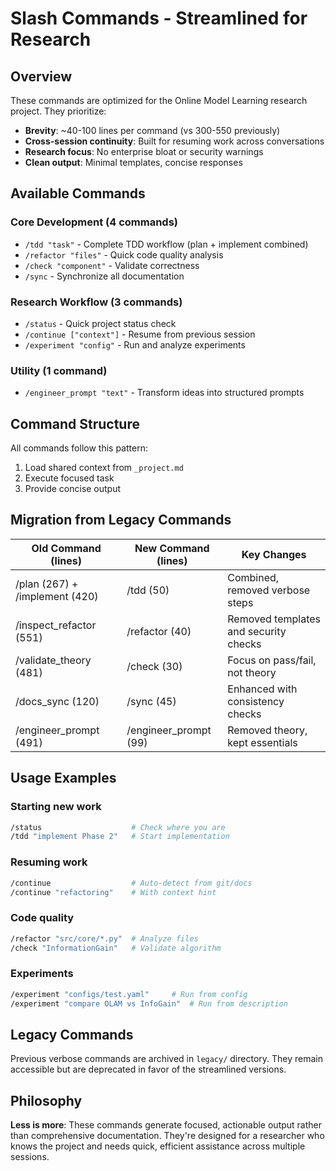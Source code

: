 # Slash Commands - Streamlined for Research

## Overview

These commands are optimized for the Online Model Learning research project. They prioritize:
- **Brevity**: ~40-100 lines per command (vs 300-550 previously)
- **Cross-session continuity**: Built for resuming work across conversations
- **Research focus**: No enterprise bloat or security warnings
- **Clean output**: Minimal templates, concise responses

## Available Commands

### Core Development (4 commands)
- `/tdd "task"` - Complete TDD workflow (plan + implement combined)
- `/refactor "files"` - Quick code quality analysis
- `/check "component"` - Validate correctness
- `/sync` - Synchronize all documentation

### Research Workflow (3 commands)
- `/status` - Quick project status check
- `/continue ["context"]` - Resume from previous session
- `/experiment "config"` - Run and analyze experiments

### Utility (1 command)
- `/engineer_prompt "text"` - Transform ideas into structured prompts

## Command Structure

All commands follow this pattern:
1. Load shared context from `_project.md`
2. Execute focused task
3. Provide concise output

## Migration from Legacy Commands

| Old Command (lines) | New Command (lines) | Key Changes |
|-------------------|-------------------|-------------|
| /plan (267) + /implement (420) | /tdd (50) | Combined, removed verbose steps |
| /inspect_refactor (551) | /refactor (40) | Removed templates and security checks |
| /validate_theory (481) | /check (30) | Focus on pass/fail, not theory |
| /docs_sync (120) | /sync (45) | Enhanced with consistency checks |
| /engineer_prompt (491) | /engineer_prompt (99) | Removed theory, kept essentials |

## Usage Examples

### Starting new work
```bash
/status                    # Check where you are
/tdd "implement Phase 2"   # Start implementation
```

### Resuming work
```bash
/continue                  # Auto-detect from git/docs
/continue "refactoring"    # With context hint
```

### Code quality
```bash
/refactor "src/core/*.py"  # Analyze files
/check "InformationGain"   # Validate algorithm
```

### Experiments
```bash
/experiment "configs/test.yaml"     # Run from config
/experiment "compare OLAM vs InfoGain"  # Run from description
```

## Legacy Commands

Previous verbose commands are archived in `legacy/` directory. They remain accessible but are deprecated in favor of the streamlined versions.

## Philosophy

**Less is more**: These commands generate focused, actionable output rather than comprehensive documentation. They're designed for a researcher who knows the project and needs quick, efficient assistance across multiple sessions.